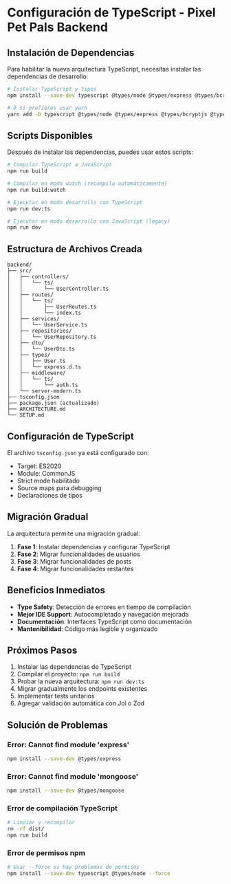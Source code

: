 # Configuración de TypeScript - Pixel Pet Pals Backend

## Instalación de Dependencias

Para habilitar la nueva arquitectura TypeScript, necesitas instalar las dependencias de desarrollo:

```bash
# Instalar TypeScript y tipos
npm install --save-dev typescript @types/node @types/express @types/bcryptjs @types/jsonwebtoken @types/mongoose @types/multer @types/cors ts-node

# O si prefieres usar yarn
yarn add -D typescript @types/node @types/express @types/bcryptjs @types/jsonwebtoken @types/mongoose @types/multer @types/cors ts-node
```

## Scripts Disponibles

Después de instalar las dependencias, puedes usar estos scripts:

```bash
# Compilar TypeScript a JavaScript
npm run build

# Compilar en modo watch (recompila automáticamente)
npm run build:watch

# Ejecutar en modo desarrollo con TypeScript
npm run dev:ts

# Ejecutar en modo desarrollo con JavaScript (legacy)
npm run dev
```

## Estructura de Archivos Creada

```
backend/
├── src/
│   ├── controllers/
│   │   └── ts/
│   │       └── UserController.ts
│   ├── routes/
│   │   └── ts/
│   │       ├── UserRoutes.ts
│   │       └── index.ts
│   ├── services/
│   │   └── UserService.ts
│   ├── repositories/
│   │   └── UserRepository.ts
│   ├── dto/
│   │   └── UserDto.ts
│   ├── types/
│   │   ├── User.ts
│   │   └── express.d.ts
│   ├── middleware/
│   │   └── ts/
│   │       └── auth.ts
│   └── server-modern.ts
├── tsconfig.json
├── package.json (actualizado)
├── ARCHITECTURE.md
└── SETUP.md
```

## Configuración de TypeScript

El archivo `tsconfig.json` ya está configurado con:

- Target: ES2020
- Module: CommonJS
- Strict mode habilitado
- Source maps para debugging
- Declaraciones de tipos

## Migración Gradual

La arquitectura permite una migración gradual:

1. **Fase 1**: Instalar dependencias y configurar TypeScript
2. **Fase 2**: Migrar funcionalidades de usuarios
3. **Fase 3**: Migrar funcionalidades de posts
4. **Fase 4**: Migrar funcionalidades restantes

## Beneficios Inmediatos

- **Type Safety**: Detección de errores en tiempo de compilación
- **Mejor IDE Support**: Autocompletado y navegación mejorada
- **Documentación**: Interfaces TypeScript como documentación
- **Mantenibilidad**: Código más legible y organizado

## Próximos Pasos

1. Instalar las dependencias de TypeScript
2. Compilar el proyecto: `npm run build`
3. Probar la nueva arquitectura: `npm run dev:ts`
4. Migrar gradualmente los endpoints existentes
5. Implementar tests unitarios
6. Agregar validación automática con Joi o Zod

## Solución de Problemas

### Error: Cannot find module 'express'
```bash
npm install --save-dev @types/express
```

### Error: Cannot find module 'mongoose'
```bash
npm install --save-dev @types/mongoose
```

### Error de compilación TypeScript
```bash
# Limpiar y recompilar
rm -rf dist/
npm run build
```

### Error de permisos npm
```bash
# Usar --force si hay problemas de permisos
npm install --save-dev typescript @types/node --force
``` 